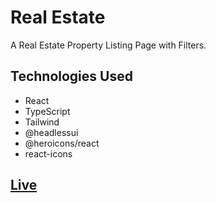 # Real Estate

A Real Estate Property Listing Page with Filters.

## Technologies Used

-   React
-   TypeScript
-   Tailwind
-   @headlessui
-   @heroicons/react
-   react-icons

## [Live](https://property-filter.netlify.app/)

